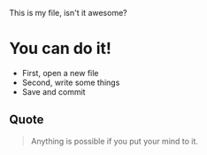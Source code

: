This is my file, isn't it awesome?

# You can do it!

* First, open a new file
* Second, write some things
* Save and commit

## Quote
> Anything is possible if you put your mind to it.

